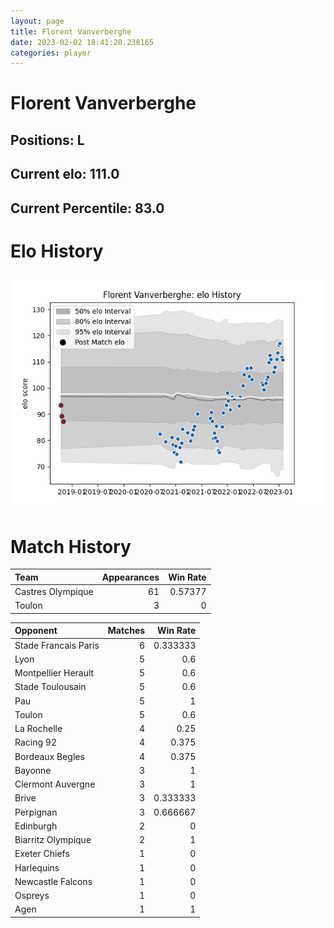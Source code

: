 ```yaml
---  
layout: page  
title: Florent Vanverberghe  
date: 2023-02-02 18:41:20.238165  
categories: player  
---
```

# Florent Vanverberghe

## Positions: L

## Current elo: 111.0

## Current Percentile: 83.0

# Elo History


![elo history](history_FlorentVanverberghe.png)
# Match History


| Team              |   Appearances |   Win Rate |
|:------------------|--------------:|-----------:|
| Castres Olympique |            61 |    0.57377 |
| Toulon            |             3 |    0       |

| Opponent             |   Matches |   Win Rate |
|:---------------------|----------:|-----------:|
| Stade Francais Paris |         6 |   0.333333 |
| Lyon                 |         5 |   0.6      |
| Montpellier Herault  |         5 |   0.6      |
| Stade Toulousain     |         5 |   0.6      |
| Pau                  |         5 |   1        |
| Toulon               |         5 |   0.6      |
| La Rochelle          |         4 |   0.25     |
| Racing 92            |         4 |   0.375    |
| Bordeaux Begles      |         4 |   0.375    |
| Bayonne              |         3 |   1        |
| Clermont Auvergne    |         3 |   1        |
| Brive                |         3 |   0.333333 |
| Perpignan            |         3 |   0.666667 |
| Edinburgh            |         2 |   0        |
| Biarritz Olympique   |         2 |   1        |
| Exeter Chiefs        |         1 |   0        |
| Harlequins           |         1 |   0        |
| Newcastle Falcons    |         1 |   0        |
| Ospreys              |         1 |   0        |
| Agen                 |         1 |   1        |